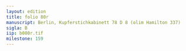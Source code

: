 ```yaml
---
layout: edition
title: folio 80r
manuscript: Berlin, Kupferstichkabinett 78 D 8 (olim Hamilton 337)
sigla: B
iip: b080r.tif
milestone: 159
---
```

